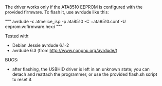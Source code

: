 The driver works only if the ATA8510 EEPROM is configured with the provided
firmware. To flash it, use avrdude like this:

"""
avrdude -c atmelice_isp -p ata8510 -C +ata8510.conf -U eeprom:w:firmware.hex:i
"""

Tested with:
- Debian Jessie avrdude 6.1-2
- avrdude 6.3 (from http://www.nongnu.org/avrdude/)

BUGS:
- after flashing, the USBHID driver is left in an unknown state; you can detach
  and reattach the programmer, or use the provided flash.sh script to reset it.
